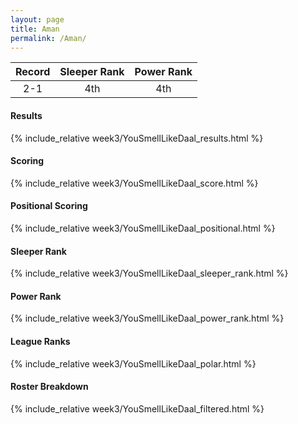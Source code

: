 ```yaml
---
layout: page
title: Aman
permalink: /Aman/
---
```


Record | Sleeper Rank | Power Rank               
:--: | :--: | :--:
2-1 | 4th | 4th   

#### Results
{% include_relative week3/YouSmellLikeDaal_results.html %}

#### Scoring
{% include_relative week3/YouSmellLikeDaal_score.html %}

#### Positional Scoring
{% include_relative week3/YouSmellLikeDaal_positional.html %}

#### Sleeper Rank
{% include_relative week3/YouSmellLikeDaal_sleeper_rank.html %}

#### Power Rank
{% include_relative week3/YouSmellLikeDaal_power_rank.html %}

#### League Ranks
{% include_relative week3/YouSmellLikeDaal_polar.html %}

#### Roster Breakdown
{% include_relative week3/YouSmellLikeDaal_filtered.html %}
